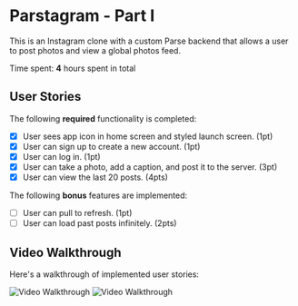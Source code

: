 # Parstagram - Part I

This is an Instagram clone with a custom Parse backend that allows a user to post photos and view a global photos feed.

Time spent: **4** hours spent in total

## User Stories

The following **required** functionality is completed:

- [X] User sees app icon in home screen and styled launch screen. (1pt)
- [X] User can sign up to create a new account. (1pt)
- [X] User can log in. (1pt)
- [X] User can take a photo, add a caption, and post it to the server. (3pt)
- [X] User can view the last 20 posts. (4pts)

The following **bonus** features are implemented:

- [ ] User can pull to refresh. (1pt)
- [ ] User can load past posts infinitely. (2pts)

## Video Walkthrough

Here's a walkthrough of implemented user stories:


<img src='https://media2.giphy.com/media/LWdtpwyWKROUuCOCBQ/giphy.gif' title='Video Walkthrough Part2' width='' alt='Video Walkthrough' />

<img src='https://media2.giphy.com/media/3EtUNID2HWRcRvtSxt/giphy.gif' title='Video Walkthrough' width='' alt='Video Walkthrough' />
